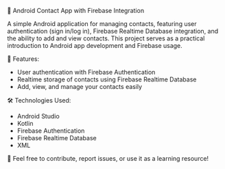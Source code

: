 📱 Android Contact App with Firebase Integration

A simple Android application for managing contacts, featuring user authentication (sign in/log in), Firebase Realtime Database integration, and the ability to add and view contacts. This project serves as a practical introduction to Android app development and Firebase usage.

🚀 Features:
- User authentication with Firebase Authentication
- Realtime storage of contacts using Firebase Realtime Database
- Add, view, and manage your contacts easily

🛠️ Technologies Used:
- Android Studio
- Kotlin
- Firebase Authentication
- Firebase Realtime Database
- XML

🔗 Feel free to contribute, report issues, or use it as a learning resource!
